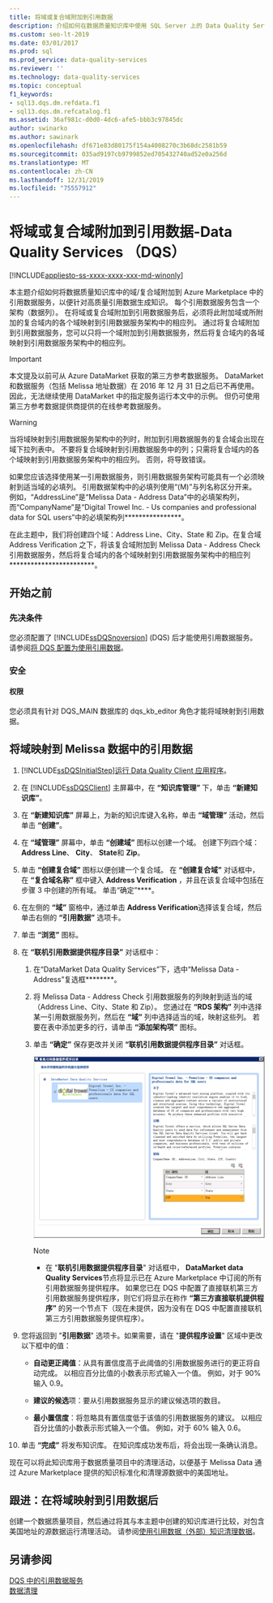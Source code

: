 ```yaml
---
title: 将域或复合域附加到引用数据
description: 介绍如何在数据质量知识库中使用 SQL Server 上的 Data Quality Services （DQS）附加域或复合域。
ms.custom: seo-lt-2019
ms.date: 03/01/2017
ms.prod: sql
ms.prod_service: data-quality-services
ms.reviewer: ''
ms.technology: data-quality-services
ms.topic: conceptual
f1_keywords:
- sql13.dqs.dm.refdata.f1
- sql13.dqs.dm.refcatalog.f1
ms.assetid: 36af981c-d0d0-4dc6-afe5-bbb3c97845dc
author: swinarko
ms.author: sawinark
ms.openlocfilehash: df671e83d80175f154a4008270c3b68dc2581b59
ms.sourcegitcommit: 035ad9197cb9799852ed705432740ad52e0a256d
ms.translationtype: MT
ms.contentlocale: zh-CN
ms.lasthandoff: 12/31/2019
ms.locfileid: "75557912"
---
```

# <a name="attach-domain-or-composite-domain-to-reference-data---data-quality-services-dqs"></a>将域或复合域附加到引用数据-Data Quality Services （DQS）

[!INCLUDE[appliesto-ss-xxxx-xxxx-xxx-md-winonly](../includes/appliesto-ss-xxxx-xxxx-xxx-md-winonly.md)]

  本主题介绍如何将数据质量知识库中的域/复合域附加到 Azure Marketplace 中的引用数据服务，以便针对高质量引用数据生成知识。 每个引用数据服务包含一个架构（数据列）。 在将域或复合域附加到引用数据服务后，必须将此附加域或所附加的复合域内的各个域映射到引用数据服务架构中的相应列。 通过将复合域附加到引用数据服务，您可以只将一个域附加到引用数据服务，然后将复合域内的各域映射到引用数据服务架构中的相应列。  

> [!IMPORTANT]
> 本文提及以前可从 Azure DataMarket 获取的第三方参考数据服务。 DataMarket 和数据服务（包括 Melissa 地址数据）在 2016 年 12 月 31 日之后已不再使用。 因此，无法继续使用 DataMarket 中的指定服务运行本文中的示例。 但仍可使用第三方参考数据提供商提供的在线参考数据服务。

> [!WARNING]  
>  当将域映射到引用数据服务架构中的列时，附加到引用数据服务的复合域会出现在域下拉列表中。 不要将复合域映射到引用数据服务中的列；只需将复合域内的各个域映射到引用数据服务架构中的相应列。 否则，将导致错误。  
  
 如果您应该选择使用某一引用数据服务，则引用数据服务架构可能具有一个必须映射到适当域的必填列。 引用数据架构中的必填列使用“(M)”与列名称区分开来。 例如，“AddressLine”是“Melissa Data - Address Data”中的必填架构列，而“CompanyName”是“Digital Trowel Inc. - Us companies and professional data for SQL users”中的必填架构列****************。  
  
 在此主题中，我们将创建四个域：Address Line、City、State 和 Zip。在复合域 Address Verification 之下，将该复合域附加到 Melissa Data - Address Check 引用数据服务，然后将复合域内的各个域映射到引用数据服务架构中的相应列************************。  
  
## <a name="before-you-begin"></a>开始之前  
  
###  <a name="Prerequisites"></a>先决条件  
 您必须配置了 [!INCLUDE[ssDQSnoversion](../includes/ssdqsnoversion-md.md)] (DQS) 后才能使用引用数据服务。 请参阅[将 DQS 配置为使用引用数据](../data-quality-services/configure-dqs-to-use-reference-data.md)。  
  
###  <a name="Security"></a>安全  
  
#### <a name="permissions"></a>权限  
 您必须具有针对 DQS_MAIN 数据库的 dqs_kb_editor 角色才能将域映射到引用数据。  
  
##  <a name="Map"></a>将域映射到 Melissa 数据中的引用数据  
  
1.  [!INCLUDE[ssDQSInitialStep](../includes/ssdqsinitialstep-md.md)][运行 Data Quality Client 应用程序](../data-quality-services/run-the-data-quality-client-application.md)。  
  
2.  在 [!INCLUDE[ssDQSClient](../includes/ssdqsclient-md.md)] 主屏幕中，在 **“知识库管理”** 下，单击 **“新建知识库”**。  
  
3.  在 **“新建知识库”** 屏幕上，为新的知识库键入名称，单击 **“域管理”** 活动，然后单击 **“创建”**。  
  
4.  在 **“域管理”** 屏幕中，单击 **“创建域”** 图标以创建一个域。 创建下列四个域： **Address Line**、 **City**、 **State**和 **Zip**。  
  
5.  单击 **“创建复合域”** 图标以便创建一个复合域。 在 **“创建复合域”** 对话框中，在 **“复合域名称”** 框中键入 **Address Verification** ，并且在该复合域中包括在步骤 3 中创建的所有域。 单击“确定”****。  
  
6.  在左侧的 **“域”** 窗格中，通过单击 **Address Verification**选择该复合域，然后单击右侧的 **“引用数据”** 选项卡。  
  
7.  单击 **“浏览”** 图标。  
  
8.  在 **“联机引用数据提供程序目录”** 对话框中：  
  
    1.  在“DataMarket Data Quality Services”下，选中“Melissa Data - Address”复选框********。  
  
    2.  将 Melissa Data - Address Check 引用数据服务的列映射到适当的域（Address Line、City、State 和 Zip）。 您通过在 **“RDS 架构”** 列中选择某一引用数据服务列，然后在 **“域”** 列中选择适当的域，映射这些列。 若要在表中添加更多的行，请单击 **“添加架构项”** 图标。  
  
    3.  单击 **“确定”** 保存更改并关闭 **“联机引用数据提供程序目录”** 对话框。  
  
         ![“联机引用数据访问接口目录”对话框](../data-quality-services/media/dqs-onlinereferencedataproviderscatalog.gif "“联机引用数据访问接口目录”对话框")  
  
        > [!NOTE]  
        >  -   在 "**联机引用数据提供程序目录**" 对话框中， **DataMarket data Quality Services**节点将显示已在 Azure Marketplace 中订阅的所有引用数据服务提供程序。 如果您已在 DQS 中配置了直接联机第三方引用数据服务提供程序，则它们将显示在称作 **“第三方直接联机提供程序”** 的另一个节点下（现在未提供，因为没有在 DQS 中配置直接联机第三方引用数据服务提供程序）。  
  
9. 您将返回到 "**引用数据**" 选项卡。如果需要，请在 "**提供程序设置**" 区域中更改以下框中的值：  
  
    -   **自动更正阈值**：从具有置信度高于此阈值的引用数据服务进行的更正将自动完成。 以相应百分比值的小数表示形式输入一个值。 例如，对于 90% 输入 0.9。  
  
    -   **建议的候选**项：要从引用数据服务显示的建议候选项的数目。  
  
    -   **最小置信度**：将忽略具有置信度低于该值的引用数据服务的建议。 以相应百分比值的小数表示形式输入一个值。 例如，对于 60% 输入 0.6。  
  
10. 单击 **“完成”** 将发布知识库。 在知识库成功发布后，将会出现一条确认消息。  
  
 现在可以将此知识库用于数据质量项目中的清理活动，以便基于 Melissa Data 通过 Azure Marketplace 提供的知识标准化和清理源数据中的美国地址。  
  
##  <a name="FollowUp"></a>跟进：在将域映射到引用数据后  
 创建一个数据质量项目，然后通过将其与本主题中创建的知识库进行比较，对包含美国地址的源数据运行清理活动。 请参阅[使用引用数据（外部）知识清理数据](../data-quality-services/cleanse-data-using-reference-data-external-knowledge.md)。  
  
## <a name="see-also"></a>另请参阅  
 [DQS 中的引用数据服务](../data-quality-services/reference-data-services-in-dqs.md)   
 [数据清理](../data-quality-services/data-cleansing.md)  
  
  

